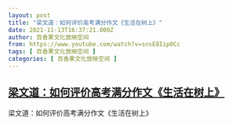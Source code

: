```yaml
---
layout: post
title: "梁文道：如何评价高考满分作文《生活在树上》"
date: 2021-11-13T16:37:21.000Z
author: 百香果文化放映空间
from: https://www.youtube.com/watch?v=snsE8Iip0Cc
tags: [ 百香果文化放映空间 ]
categories: [ 百香果文化放映空间 ]
---
```

<!--1636821441000-->
[梁文道：如何评价高考满分作文《生活在树上》](https://www.youtube.com/watch?v=snsE8Iip0Cc)
------

<div>
梁文道：如何评价高考满分作文《生活在树上》
</div>
